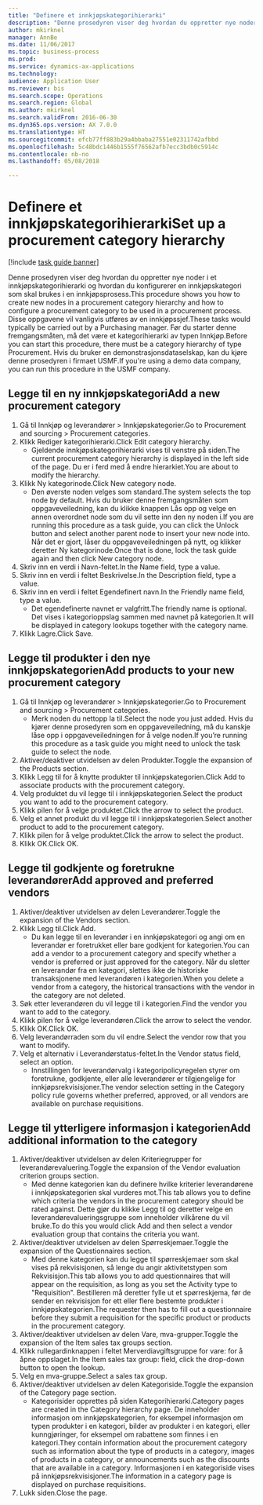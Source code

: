 ```yaml
--- 
title: "Definere et innkjøpskategorihierarki"
description: "Denne prosedyren viser deg hvordan du oppretter nye noder i et innkjøpskategorihierarki og hvordan du konfigurerer en innkjøpskategori som skal brukes i en innkjøpsprosess."
author: mkirknel
manager: AnnBe
ms.date: 11/06/2017
ms.topic: business-process
ms.prod: 
ms.service: dynamics-ax-applications
ms.technology: 
audience: Application User
ms.reviewer: bis
ms.search.scope: Operations
ms.search.region: Global
ms.author: mkirknel
ms.search.validFrom: 2016-06-30
ms.dyn365.ops.version: AX 7.0.0
ms.translationtype: HT
ms.sourcegitcommit: efcb77ff883b29a4bbaba27551e02311742afbbd
ms.openlocfilehash: 5c48bdc1446b1555f76562afb7ecc3bdb0c5914c
ms.contentlocale: nb-no
ms.lasthandoff: 05/08/2018

---
```

# <a name="set-up-a-procurement-category-hierarchy"></a><span data-ttu-id="4f5a6-103">Definere et innkjøpskategorihierarki</span><span class="sxs-lookup"><span data-stu-id="4f5a6-103">Set up a procurement category hierarchy</span></span>

[!include [task guide banner](../../includes/task-guide-banner.md)]

<span data-ttu-id="4f5a6-104">Denne prosedyren viser deg hvordan du oppretter nye noder i et innkjøpskategorihierarki og hvordan du konfigurerer en innkjøpskategori som skal brukes i en innkjøpsprosess.</span><span class="sxs-lookup"><span data-stu-id="4f5a6-104">This procedure shows you how to create new nodes in a procurement category hierarchy and how to configure a procurement category to be used in a procurement process.</span></span> <span data-ttu-id="4f5a6-105">Disse oppgavene vil vanligvis utføres av en innkjøpssjef.</span><span class="sxs-lookup"><span data-stu-id="4f5a6-105">These tasks would typically be carried out by a Purchasing manager.</span></span> <span data-ttu-id="4f5a6-106">Før du starter denne fremgangsmåten, må det være et kategorihierarki av typen Innkjøp.</span><span class="sxs-lookup"><span data-stu-id="4f5a6-106">Before you can start this procedure, there must be a category hierarchy of type Procurement.</span></span> <span data-ttu-id="4f5a6-107">Hvis du bruker en demonstrasjonsdataselskap, kan du kjøre denne prosedyren i firmaet USMF.</span><span class="sxs-lookup"><span data-stu-id="4f5a6-107">If you're using a demo data company, you can run this procedure in the USMF company.</span></span>


## <a name="add-a-new-procurement-category"></a><span data-ttu-id="4f5a6-108">Legge til en ny innkjøpskategori</span><span class="sxs-lookup"><span data-stu-id="4f5a6-108">Add a new procurement category</span></span>
1. <span data-ttu-id="4f5a6-109">Gå til Innkjøp og leverandører > Innkjøpskategorier.</span><span class="sxs-lookup"><span data-stu-id="4f5a6-109">Go to Procurement and sourcing > Procurement categories.</span></span>
2. <span data-ttu-id="4f5a6-110">Klikk Rediger kategorihierarki.</span><span class="sxs-lookup"><span data-stu-id="4f5a6-110">Click Edit category hierarchy.</span></span>
    * <span data-ttu-id="4f5a6-111">Gjeldende innkjøpskategorihierarki vises til venstre på siden.</span><span class="sxs-lookup"><span data-stu-id="4f5a6-111">The current procurement category hierarchy is displayed in the left side of the page.</span></span> <span data-ttu-id="4f5a6-112">Du er i ferd med å endre hierarkiet.</span><span class="sxs-lookup"><span data-stu-id="4f5a6-112">You  are about to modify the hierarchy.</span></span>  
3. <span data-ttu-id="4f5a6-113">Klikk Ny kategorinode.</span><span class="sxs-lookup"><span data-stu-id="4f5a6-113">Click New category node.</span></span>
    * <span data-ttu-id="4f5a6-114">Den øverste noden velges som standard.</span><span class="sxs-lookup"><span data-stu-id="4f5a6-114">The system selects the top node by default.</span></span> <span data-ttu-id="4f5a6-115">Hvis du bruker denne fremgangsmåten som oppgaveveiledning, kan du klikke knappen Lås opp og velge en annen overordnet node som du vil sette inn den ny noden i.</span><span class="sxs-lookup"><span data-stu-id="4f5a6-115">If you are running this procedure as a task guide, you can click the Unlock button and select another parent node to insert your new node into.</span></span> <span data-ttu-id="4f5a6-116">Når det er gjort, låser du oppgaveveiledningen på nytt, og klikker deretter Ny kategorinode.</span><span class="sxs-lookup"><span data-stu-id="4f5a6-116">Once that is done, lock the task guide again and then click New category node.</span></span>  
4. <span data-ttu-id="4f5a6-117">Skriv inn en verdi i Navn-feltet.</span><span class="sxs-lookup"><span data-stu-id="4f5a6-117">In the Name field, type a value.</span></span>
5. <span data-ttu-id="4f5a6-118">Skriv inn en verdi i feltet Beskrivelse.</span><span class="sxs-lookup"><span data-stu-id="4f5a6-118">In the Description field, type a value.</span></span>
6. <span data-ttu-id="4f5a6-119">Skriv inn en verdi i feltet Egendefinert navn.</span><span class="sxs-lookup"><span data-stu-id="4f5a6-119">In the Friendly name field, type a value.</span></span>
    * <span data-ttu-id="4f5a6-120">Det egendefinerte navnet er valgfritt.</span><span class="sxs-lookup"><span data-stu-id="4f5a6-120">The friendly name is optional.</span></span> <span data-ttu-id="4f5a6-121">Det vises i kategorioppslag sammen med navnet på kategorien.</span><span class="sxs-lookup"><span data-stu-id="4f5a6-121">It will be displayed in category lookups together with the category name.</span></span>  
7. <span data-ttu-id="4f5a6-122">Klikk Lagre.</span><span class="sxs-lookup"><span data-stu-id="4f5a6-122">Click Save.</span></span>

## <a name="add-products-to-your-new-procurement-category"></a><span data-ttu-id="4f5a6-123">Legge til produkter i den nye innkjøpskategorien</span><span class="sxs-lookup"><span data-stu-id="4f5a6-123">Add products to your new procurement category</span></span>
1. <span data-ttu-id="4f5a6-124">Gå til Innkjøp og leverandører > Innkjøpskategorier.</span><span class="sxs-lookup"><span data-stu-id="4f5a6-124">Go to Procurement and sourcing > Procurement categories.</span></span>
    * <span data-ttu-id="4f5a6-125">Merk noden du nettopp la til.</span><span class="sxs-lookup"><span data-stu-id="4f5a6-125">Select the node you just added.</span></span> <span data-ttu-id="4f5a6-126">Hvis du kjører denne prosedyren som en oppgaveveiledning, må du kanskje låse opp i oppgaveveiledningen for å velge noden.</span><span class="sxs-lookup"><span data-stu-id="4f5a6-126">If you’re running this procedure as a task guide you might need to unlock the task guide to select the node.</span></span>  
2. <span data-ttu-id="4f5a6-127">Aktiver/deaktiver utvidelsen av delen Produkter.</span><span class="sxs-lookup"><span data-stu-id="4f5a6-127">Toggle the expansion of the Products section.</span></span>
3. <span data-ttu-id="4f5a6-128">Klikk Legg til for å knytte produkter til innkjøpskategorien.</span><span class="sxs-lookup"><span data-stu-id="4f5a6-128">Click Add to associate products with the procurement category.</span></span>
4. <span data-ttu-id="4f5a6-129">Velg produktet du vil legge til i innkjøpskategorien.</span><span class="sxs-lookup"><span data-stu-id="4f5a6-129">Select the product you want to add to the procurement category.</span></span>
5. <span data-ttu-id="4f5a6-130">Klikk pilen for å velge produktet.</span><span class="sxs-lookup"><span data-stu-id="4f5a6-130">Click the arrow to select the product.</span></span>
6. <span data-ttu-id="4f5a6-131">Velg et annet produkt du vil legge til i innkjøpskategorien.</span><span class="sxs-lookup"><span data-stu-id="4f5a6-131">Select another product to add to the procurement category.</span></span>
7. <span data-ttu-id="4f5a6-132">Klikk pilen for å velge produktet.</span><span class="sxs-lookup"><span data-stu-id="4f5a6-132">Click the arrow to select the product.</span></span>
8. <span data-ttu-id="4f5a6-133">Klikk OK.</span><span class="sxs-lookup"><span data-stu-id="4f5a6-133">Click OK.</span></span>

## <a name="add-approved-and-preferred-vendors"></a><span data-ttu-id="4f5a6-134">Legge til godkjente og foretrukne leverandører</span><span class="sxs-lookup"><span data-stu-id="4f5a6-134">Add approved and preferred vendors</span></span>
1. <span data-ttu-id="4f5a6-135">Aktiver/deaktiver utvidelsen av delen Leverandører.</span><span class="sxs-lookup"><span data-stu-id="4f5a6-135">Toggle the expansion of the Vendors section.</span></span>
2. <span data-ttu-id="4f5a6-136">Klikk Legg til.</span><span class="sxs-lookup"><span data-stu-id="4f5a6-136">Click Add.</span></span>
    * <span data-ttu-id="4f5a6-137">Du kan legge til en leverandør i en innkjøpskategori og angi om en leverandør er foretrukket eller bare godkjent for kategorien.</span><span class="sxs-lookup"><span data-stu-id="4f5a6-137">You can add a vendor to a procurement category and specify whether a vendor is preferred or just approved for the category.</span></span> <span data-ttu-id="4f5a6-138">Når du sletter en leverandør fra en kategori, slettes ikke de historiske transaksjonene med leverandøren i kategorien.</span><span class="sxs-lookup"><span data-stu-id="4f5a6-138">When you delete a vendor from a category, the historical transactions with the vendor in the category are not deleted.</span></span>   
3. <span data-ttu-id="4f5a6-139">Søk etter leverandøren du vil legge til i kategorien.</span><span class="sxs-lookup"><span data-stu-id="4f5a6-139">Find the vendor you want to add to the category.</span></span>
4. <span data-ttu-id="4f5a6-140">Klikk pilen for å velge leverandøren.</span><span class="sxs-lookup"><span data-stu-id="4f5a6-140">Click the arrow to select the vendor.</span></span>
5. <span data-ttu-id="4f5a6-141">Klikk OK.</span><span class="sxs-lookup"><span data-stu-id="4f5a6-141">Click OK.</span></span>
6. <span data-ttu-id="4f5a6-142">Velg leverandørraden som du vil endre.</span><span class="sxs-lookup"><span data-stu-id="4f5a6-142">Select the vendor row that you want to modify.</span></span>
7. <span data-ttu-id="4f5a6-143">Velg et alternativ i Leverandørstatus-feltet.</span><span class="sxs-lookup"><span data-stu-id="4f5a6-143">In the Vendor status field, select an option.</span></span>
    * <span data-ttu-id="4f5a6-144">Innstillingen for leverandørvalg i kategoripolicyregelen styrer om foretrukne, godkjente, eller alle leverandører er tilgjengelige for innkjøpsrekvisisjoner.</span><span class="sxs-lookup"><span data-stu-id="4f5a6-144">The vendor selection setting in the Category policy rule governs whether preferred, approved, or all vendors are available on purchase requisitions.</span></span>   

## <a name="add-additional-information-to-the-category"></a><span data-ttu-id="4f5a6-145">Legge til ytterligere informasjon i kategorien</span><span class="sxs-lookup"><span data-stu-id="4f5a6-145">Add additional information to the category</span></span>
1. <span data-ttu-id="4f5a6-146">Aktiver/deaktiver utvidelsen av delen Kriteriegrupper for leverandørevaluering.</span><span class="sxs-lookup"><span data-stu-id="4f5a6-146">Toggle the expansion of the Vendor evaluation criterion groups section.</span></span>
    * <span data-ttu-id="4f5a6-147">Med denne kategorien kan du definere hvilke kriterier leverandørene i innkjøpskategorien skal vurderes mot.</span><span class="sxs-lookup"><span data-stu-id="4f5a6-147">This tab allows you to define which criteria the vendors in the procurement category should be rated against.</span></span> <span data-ttu-id="4f5a6-148">Dette gjør du klikke Legg til og deretter velge en leverandørevalueringsgruppe som inneholder vilkårene du vil bruke.</span><span class="sxs-lookup"><span data-stu-id="4f5a6-148">To do this you would click Add and then select a vendor evaluation group that contains the criteria you want.</span></span>  
2. <span data-ttu-id="4f5a6-149">Aktiver/deaktiver utvidelsen av delen Spørreskjemaer.</span><span class="sxs-lookup"><span data-stu-id="4f5a6-149">Toggle the expansion of the Questionnaires section.</span></span>
    * <span data-ttu-id="4f5a6-150">Med denne kategorien kan du legge til spørreskjemaer som skal vises på rekvisisjonen, så lenge du angir aktivitetstypen som Rekvisisjon.</span><span class="sxs-lookup"><span data-stu-id="4f5a6-150">This tab allows you to add questionnaires that will appear on the requisition, as long as you set the Activity type to "Requisition".</span></span> <span data-ttu-id="4f5a6-151">Bestilleren må deretter fylle ut et spørreskjema, før de sender en rekvisisjon for ett eller flere bestemte produkter i innkjøpskategorien.</span><span class="sxs-lookup"><span data-stu-id="4f5a6-151">The requester then has to fill out a questionnaire before they submit a requisition for the specific product or products in the procurement category.</span></span>  
3. <span data-ttu-id="4f5a6-152">Aktiver/deaktiver utvidelsen av delen Vare, mva-grupper.</span><span class="sxs-lookup"><span data-stu-id="4f5a6-152">Toggle the expansion of the Item sales tax groups section.</span></span>
4. <span data-ttu-id="4f5a6-153">Klikk rullegardinknappen i feltet Merverdiavgiftsgruppe for vare: for å åpne oppslaget.</span><span class="sxs-lookup"><span data-stu-id="4f5a6-153">In the Item sales tax group: field, click the drop-down button to open the lookup.</span></span>
5. <span data-ttu-id="4f5a6-154">Velg en mva-gruppe.</span><span class="sxs-lookup"><span data-stu-id="4f5a6-154">Select a sales tax group.</span></span>
6. <span data-ttu-id="4f5a6-155">Aktiver/deaktiver utvidelsen av delen Kategoriside.</span><span class="sxs-lookup"><span data-stu-id="4f5a6-155">Toggle the expansion of the Category page section.</span></span>
    * <span data-ttu-id="4f5a6-156">Kategorisider opprettes på siden Kategorihierarki.</span><span class="sxs-lookup"><span data-stu-id="4f5a6-156">Category pages are created in the Category hierarchy page.</span></span> <span data-ttu-id="4f5a6-157">De inneholder informasjon om innkjøpskategorien, for eksempel informasjon om typen produkter i en kategori, bilder av produkter i en kategori, eller kunngjøringer, for eksempel om rabattene som finnes i en kategori.</span><span class="sxs-lookup"><span data-stu-id="4f5a6-157">They contain information about the procurement category such as information about the type of products in a category, images of products in a category, or announcements such as the discounts that are available in a category.</span></span> <span data-ttu-id="4f5a6-158">Informasjonen i en kategoriside vises på innkjøpsrekvisisjoner.</span><span class="sxs-lookup"><span data-stu-id="4f5a6-158">The information in a category page is displayed on purchase requisitions.</span></span>  
7. <span data-ttu-id="4f5a6-159">Lukk siden.</span><span class="sxs-lookup"><span data-stu-id="4f5a6-159">Close the page.</span></span>


